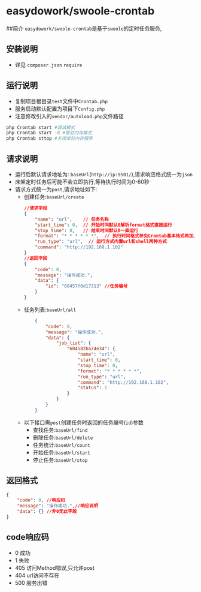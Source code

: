 # easydowork/swoole-crontab
##简介
`easydowork/swoole-crontab`是基于`swoole`的定时任务服务,

## 安装说明  
* 详见 `composer.json` `require`

## 运行说明  
* 复制项目根目录`test`文件中`Crontab.php`
* 服务启动默认配置为项目下`Config.php`
* 注意修改引入的`vendor/autoload.php`文件路径
```sh
php Crontab start #调试模式
php Crontab start -d #常驻内存模式
php Crontab sttop #关闭常驻内存服务
```
## 请求说明
* 运行后默认请求地址为: `baseUrl`(`http://ip:9501/`),请求响应格式统一为`json`
* 床架定时任务后可能不会立即执行,等待执行时间为0-60秒
* 请求方式统一为`post`,请求地址如下:
  - 创建任务:`baseUrl/create`
    ```json
    //请求字段
    {
        "name": "url",    // 任务名称
        "start_time": 0,  // 开始时间默认0解析format格式直接运行
        "stop_time": 0,   // 结束时间默认0一直运行
        "format": "* * * * * *",  // 执行时间格式参见Crontab基本格式再加上一个秒
        "run_type": "url",  // 运行方式内置url和shell两种方式
        "command": "http://192.168.1.102"
    }
    //返回字段
    {
        "code": 0,
        "message": "操作成功.",
        "data": {
            "id": "60457f0d17313" //任务编号
        }
    }
    ```
  - 任务列表:`baseUrl/all`
    ```json
        {
            "code": 0,
            "message": "操作成功.",
            "data": {
                "job_list": {
                    "604582ba74e34": {
                        "name": "url",
                        "start_time": 0,
                        "stop_time": 0,
                        "format": "* * * * * *",
                        "run_type": "url",
                        "command": "http://192.168.1.102",
                        "status": 1
                    }
                }
            }
        }
    ```
  - 以下接口需`post`创建任务时返回的任务编号(`id`)参数
      - 查找任务:`baseUrl/find`
      - 删除任务:`baseUrl/delete`
      - 任务统计:`baseUrl/count`
      - 开始任务:`baseUrl/start`
      - 停止任务:`baseUrl/stop`

## 返回格式
```json
{
    "code": 0, //响应码
    "message": "操作成功.",//响应说明
    "data": {} //非0无此字段
}
```
## code响应码
* 0 成功
* 1 失败
* 405 访问Method错误,只允许post
* 404 url访问不存在
* 500 服务出错
